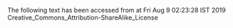 The following text has been accessed from at Fri Aug 9 02:23:28 IST 2019
Creative_Commons_Attribution-ShareAlike_License
